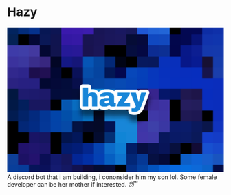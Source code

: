 # Hazy
![test](/images/Picsart_22-06-18_10-52-59-371.png)
A discord bot that i am building, i cononsider him my son lol.
Some female developer can be her mother if interested. 😴
